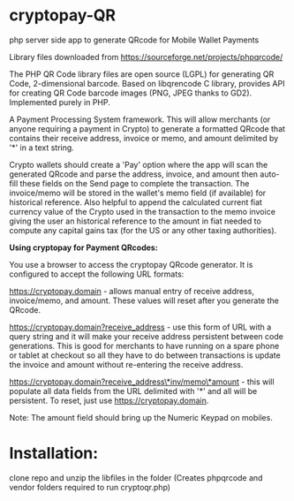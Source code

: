 # cryptopay-QR
php server side app to generate QRcode for Mobile Wallet Payments

Library files downloaded from https://sourceforge.net/projects/phpqrcode/

The PHP QR Code library files are open source (LGPL) for generating QR Code, 2-dimensional barcode. Based on libqrencode C library, provides API for creating QR Code barcode images (PNG, JPEG thanks to GD2). Implemented purely in PHP.

A Payment Processing System framework. This will allow merchants (or anyone requiring a payment in Crypto) to generate a formatted QRcode that contains their receive address, invoice or memo, and amount delimited by '*' in a text string.

Crypto wallets should create a 'Pay' option where the app will scan the generated QRcode and parse the address, invoice, and amount then auto-fill these fields on the Send page to complete the transaction. The invoice/memo will be stored in the wallet's memo field (if available) for historical reference. Also helpful to append the calculated current fiat currency value of the Crypto used in the transaction to the memo invoice giving the user an historical reference to the amount in fiat needed to compute any capital gains tax (for the US or any other taxing authorities).

<b>Using cryptopay for Payment QRcodes:</b>

You use a browser to access the cryptopay QRcode generator. It is configured to accept the following URL formats:

https://cryptopay.domain - allows manual entry of receive address, invoice/memo, and amount. These values will reset after you generate the QRcode.

https://cryptopay.domain?receive_address - use this form of URL with a query string and it will make your receive address persistent between code generations. This is good for merchants to have running on a spare phone or tablet at checkout so all they have to do between transactions is update the invoice and amount without re-entering the receive address.

https://cryptopay.domain?receive_address\*inv/memo\*amount - this will populate all data fields from the URL delimited with '*' and all will be persistent. To reset, just use https://cryptopay.domain.

Note: The amount field should bring up the Numeric Keypad on mobiles.

# Installation:

clone repo and unzip the libfiles in the folder (Creates phpqrcode and vendor folders required to run cryptoqr.php)

